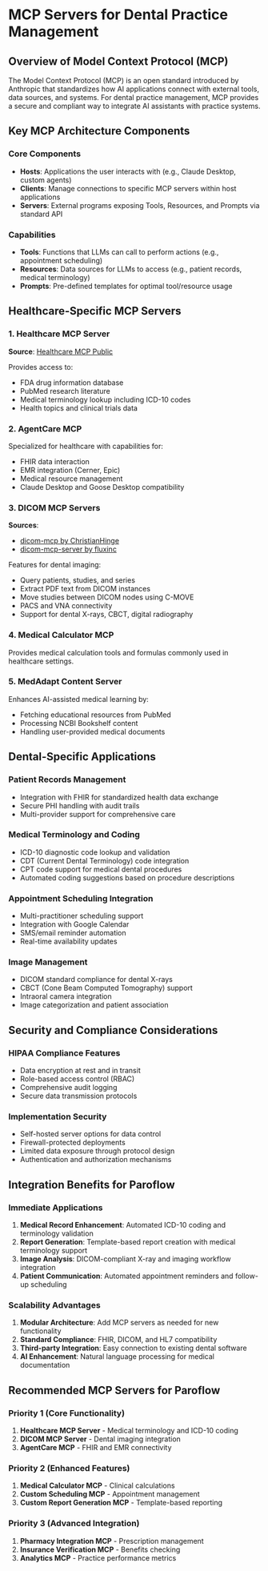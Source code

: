 # MCP Servers for Dental Practice Management

## Overview of Model Context Protocol (MCP)

The Model Context Protocol (MCP) is an open standard introduced by Anthropic that standardizes how AI applications connect with external tools, data sources, and systems. For dental practice management, MCP provides a secure and compliant way to integrate AI assistants with practice systems.

## Key MCP Architecture Components

### Core Components
- **Hosts**: Applications the user interacts with (e.g., Claude Desktop, custom agents)
- **Clients**: Manage connections to specific MCP servers within host applications
- **Servers**: External programs exposing Tools, Resources, and Prompts via standard API

### Capabilities
- **Tools**: Functions that LLMs can call to perform actions (e.g., appointment scheduling)
- **Resources**: Data sources for LLMs to access (e.g., patient records, medical terminology)
- **Prompts**: Pre-defined templates for optimal tool/resource usage

## Healthcare-Specific MCP Servers

### 1. Healthcare MCP Server
**Source**: [Healthcare MCP Public](https://mcp.so/server/healthcare-mcp-public/Cicatriiz)

Provides access to:
- FDA drug information database
- PubMed research literature
- Medical terminology lookup including ICD-10 codes
- Health topics and clinical trials data

### 2. AgentCare MCP
Specialized for healthcare with capabilities for:
- FHIR data interaction
- EMR integration (Cerner, Epic)
- Medical resource management
- Claude Desktop and Goose Desktop compatibility

### 3. DICOM MCP Servers
**Sources**: 
- [dicom-mcp by ChristianHinge](https://github.com/ChristianHinge/dicom-mcp)
- [dicom-mcp-server by fluxinc](https://github.com/fluxinc/dicom-mcp-server)

Features for dental imaging:
- Query patients, studies, and series
- Extract PDF text from DICOM instances
- Move studies between DICOM nodes using C-MOVE
- PACS and VNA connectivity
- Support for dental X-rays, CBCT, digital radiography

### 4. Medical Calculator MCP
Provides medical calculation tools and formulas commonly used in healthcare settings.

### 5. MedAdapt Content Server
Enhances AI-assisted medical learning by:
- Fetching educational resources from PubMed
- Processing NCBI Bookshelf content
- Handling user-provided medical documents

## Dental-Specific Applications

### Patient Records Management
- Integration with FHIR for standardized health data exchange
- Secure PHI handling with audit trails
- Multi-provider support for comprehensive care

### Medical Terminology and Coding
- ICD-10 diagnostic code lookup and validation
- CDT (Current Dental Terminology) code integration
- CPT code support for medical dental procedures
- Automated coding suggestions based on procedure descriptions

### Appointment Scheduling Integration
- Multi-practitioner scheduling support
- Integration with Google Calendar
- SMS/email reminder automation
- Real-time availability updates

### Image Management
- DICOM standard compliance for dental X-rays
- CBCT (Cone Beam Computed Tomography) support
- Intraoral camera integration
- Image categorization and patient association

## Security and Compliance Considerations

### HIPAA Compliance Features
- Data encryption at rest and in transit
- Role-based access control (RBAC)
- Comprehensive audit logging
- Secure data transmission protocols

### Implementation Security
- Self-hosted server options for data control
- Firewall-protected deployments
- Limited data exposure through protocol design
- Authentication and authorization mechanisms

## Integration Benefits for Paroflow

### Immediate Applications
1. **Medical Record Enhancement**: Automated ICD-10 coding and terminology validation
2. **Report Generation**: Template-based report creation with medical terminology support
3. **Image Analysis**: DICOM-compliant X-ray and imaging workflow integration
4. **Patient Communication**: Automated appointment reminders and follow-up scheduling

### Scalability Advantages
1. **Modular Architecture**: Add MCP servers as needed for new functionality
2. **Standard Compliance**: FHIR, DICOM, and HL7 compatibility
3. **Third-party Integration**: Easy connection to existing dental software
4. **AI Enhancement**: Natural language processing for medical documentation

## Recommended MCP Servers for Paroflow

### Priority 1 (Core Functionality)
1. **Healthcare MCP Server** - Medical terminology and ICD-10 coding
2. **DICOM MCP Server** - Dental imaging integration
3. **AgentCare MCP** - FHIR and EMR connectivity

### Priority 2 (Enhanced Features)
1. **Medical Calculator MCP** - Clinical calculations
2. **Custom Scheduling MCP** - Appointment management
3. **Custom Report Generation MCP** - Template-based reporting

### Priority 3 (Advanced Integration)
1. **Pharmacy Integration MCP** - Prescription management
2. **Insurance Verification MCP** - Benefits checking
3. **Analytics MCP** - Practice performance metrics